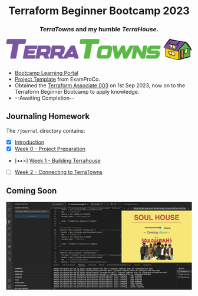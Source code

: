 <div align="center">
  <h1>Terraform Beginner Bootcamp 2023</h1>
  <h3><em>TerraTowns</em> and my humble <em>TerraHouse</em>.</h2>
</div>


<div align="center">
  <a href="https://terraform.cloudprojectbootcamp.com/"><img src="assets/terratowns.png" alt="Terraform Beginner Bootcamp Image"></a>
</div>

###
- [Bootcamp Learning Portal](https://app.exampro.co/student/journey/terraform-cpb)
- [Project Template](https://github.com/ExamProCo/terraform-beginner-bootcamp-2023) from ExamProCo.
- Obtained the [Terraform Associate 003](https://www.hashicorp.com/certification/terraform-associate) on 1st Sep 2023, now on to the Terraform Beginner Bootcamp to apply knowledge.
- --Awaiting Completion--

## Journaling Homework

The `/journal` directory contains:

- [x] [Introduction](#terraform-beginner-bootcamp-2023)
- [x] [Week 0 - Project Preparation](journal/week0.md)
- [••>] [Week 1 - Building Terrahouse](journal/week1.md)
- [ ] [Week 2 - Connecting to TerraTowns](journal/week2.md)

## Coming Soon

![Soul House Preview](assets/th-preview.png)